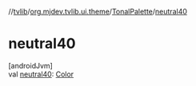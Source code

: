 //[tvlib](../../../index.md)/[org.mjdev.tvlib.ui.theme](../index.md)/[TonalPalette](index.md)/[neutral40](neutral40.md)

# neutral40

[androidJvm]\
val [neutral40](neutral40.md): [Color](https://developer.android.com/reference/kotlin/androidx/compose/ui/graphics/Color.html)
